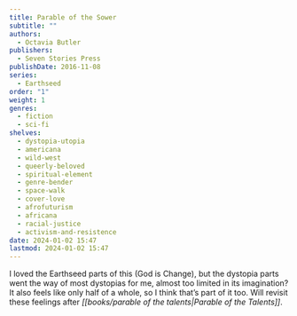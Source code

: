 ```yaml
---
title: Parable of the Sower
subtitle: ""
authors:
  - Octavia Butler
publishers:
  - Seven Stories Press
publishDate: 2016-11-08
series:
  - Earthseed
order: "1"
weight: 1
genres:
  - fiction
  - sci-fi
shelves:
  - dystopia-utopia
  - americana
  - wild-west
  - queerly-beloved
  - spiritual-element
  - genre-bender
  - space-walk
  - cover-love
  - afrofuturism
  - africana
  - racial-justice
  - activism-and-resistence
date: 2024-01-02 15:47
lastmod: 2024-01-02 15:47
---
```

I loved the Earthseed parts of this (God is Change), but the dystopia parts went the way of most dystopias for me, almost too limited in its imagination? It also feels like only half of a whole, so I think that’s part of it too. Will revisit these feelings after _[[books/parable of the talents|Parable of the Talents]]_.